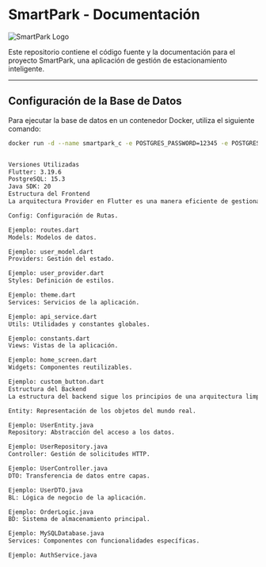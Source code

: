 # SmartPark - Documentación

![SmartPark Logo](link_to_logo_image)

Este repositorio contiene el código fuente y la documentación para el proyecto SmartPark, una aplicación de gestión de estacionamiento inteligente.

---

## Configuración de la Base de Datos

Para ejecutar la base de datos en un contenedor Docker, utiliza el siguiente comando:

```bash
docker run -d --name smartpark_c -e POSTGRES_PASSWORD=12345 -e POSTGRES_USER=admin -e POSTGRES_DB=smartpark_db -p 5432:5432 postgres:15.3


Versiones Utilizadas
Flutter: 3.19.6
PostgreSQL: 15.3
Java SDK: 20
Estructura del Frontend
La arquitectura Provider en Flutter es una manera eficiente de gestionar el estado y la inyección de dependencias en una aplicación. Aquí está cómo se organiza la estructura del proyecto:

Config: Configuración de Rutas.

Ejemplo: routes.dart
Models: Modelos de datos.

Ejemplo: user_model.dart
Providers: Gestión del estado.

Ejemplo: user_provider.dart
Styles: Definición de estilos.

Ejemplo: theme.dart
Services: Servicios de la aplicación.

Ejemplo: api_service.dart
Utils: Utilidades y constantes globales.

Ejemplo: constants.dart
Views: Vistas de la aplicación.

Ejemplo: home_screen.dart
Widgets: Componentes reutilizables.

Ejemplo: custom_button.dart
Estructura del Backend
La estructura del backend sigue los principios de una arquitectura limpia y escalable:

Entity: Representación de los objetos del mundo real.

Ejemplo: UserEntity.java
Repository: Abstracción del acceso a los datos.

Ejemplo: UserRepository.java
Controller: Gestión de solicitudes HTTP.

Ejemplo: UserController.java
DTO: Transferencia de datos entre capas.

Ejemplo: UserDTO.java
BL: Lógica de negocio de la aplicación.

Ejemplo: OrderLogic.java
BD: Sistema de almacenamiento principal.

Ejemplo: MySQLDatabase.java
Services: Componentes con funcionalidades específicas.

Ejemplo: AuthService.java
